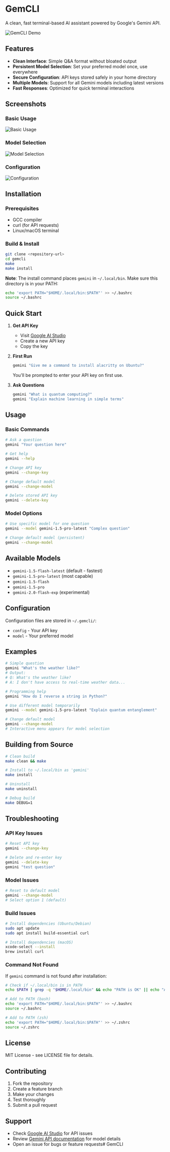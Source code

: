 # GemCLI

A clean, fast terminal-based AI assistant powered by Google's Gemini API.

![GemCLI Demo](screenshots/4.png)

## Features

- **Clean Interface**: Simple Q&A format without bloated output
- **Persistent Model Selection**: Set your preferred model once, use everywhere
- **Secure Configuration**: API keys stored safely in your home directory
- **Multiple Models**: Support for all Gemini models including latest versions
- **Fast Responses**: Optimized for quick terminal interactions

## Screenshots

### Basic Usage
![Basic Usage](screenshots/1.png)

### Model Selection
![Model Selection](screenshots/3.png)

### Configuration
![Configuration](screenshots/2.png)

## Installation

### Prerequisites
- GCC compiler
- curl (for API requests)
- Linux/macOS terminal

### Build & Install
```bash
git clone <repository-url>
cd gemcli
make
make install
```

**Note**: The install command places `gemini` in `~/.local/bin`. Make sure this directory is in your PATH:
```bash
echo 'export PATH="$HOME/.local/bin:$PATH"' >> ~/.bashrc
source ~/.bashrc
```

## Quick Start

1. **Get API Key**
   - Visit [Google AI Studio](https://aistudio.google.com/apikey)
   - Create a new API key
   - Copy the key

2. **First Run**
   ```bash
   gemini "Give me a command to install alacritty on Ubuntu?"
   ```
   You'll be prompted to enter your API key on first use.

3. **Ask Questions**
   ```bash
   gemini "What is quantum computing?"
   gemini "Explain machine learning in simple terms"
   ```

## Usage

### Basic Commands
```bash
# Ask a question
gemini "Your question here"

# Get help
gemini --help

# Change API key
gemini --change-key

# Change default model
gemini --change-model

# Delete stored API key
gemini --delete-key
```

### Model Options
```bash
# Use specific model for one question
gemini --model gemini-1.5-pro-latest "Complex question"

# Change default model (persistent)
gemini --change-model
```

## Available Models

- `gemini-1.5-flash-latest` (default - fastest)
- `gemini-1.5-pro-latest` (most capable)
- `gemini-1.5-flash`
- `gemini-1.5-pro`
- `gemini-2.0-flash-exp` (experimental)

## Configuration

Configuration files are stored in `~/.gemcli/`:
- `config` - Your API key
- `model` - Your preferred model

## Examples

```bash
# Simple question
gemini "What's the weather like?"
# Output:
# Q: What's the weather like?
# A: I don't have access to real-time weather data...

# Programming help
gemini "How do I reverse a string in Python?"

# Use different model temporarily
gemini --model gemini-1.5-pro-latest "Explain quantum entanglement"

# Change default model
gemini --change-model
# Interactive menu appears for model selection
```

## Building from Source

```bash
# Clean build
make clean && make

# Install to ~/.local/bin as 'gemini'
make install

# Uninstall
make uninstall

# Debug build
make DEBUG=1
```

## Troubleshooting

### API Key Issues
```bash
# Reset API key
gemini --change-key

# Delete and re-enter key
gemini --delete-key
gemini "test question"
```

### Model Issues
```bash
# Reset to default model
gemini --change-model
# Select option 1 (default)
```

### Build Issues
```bash
# Install dependencies (Ubuntu/Debian)
sudo apt update
sudo apt install build-essential curl

# Install dependencies (macOS)
xcode-select --install
brew install curl
```

### Command Not Found
If `gemini` command is not found after installation:
```bash
# Check if ~/.local/bin is in PATH
echo $PATH | grep -q "$HOME/.local/bin" && echo "PATH is OK" || echo "Add to PATH"

# Add to PATH (bash)
echo 'export PATH="$HOME/.local/bin:$PATH"' >> ~/.bashrc
source ~/.bashrc

# Add to PATH (zsh)
echo 'export PATH="$HOME/.local/bin:$PATH"' >> ~/.zshrc
source ~/.zshrc
```

## License

MIT License - see LICENSE file for details.

## Contributing

1. Fork the repository
2. Create a feature branch
3. Make your changes
4. Test thoroughly
5. Submit a pull request

## Support

- Check [Google AI Studio](https://aistudio.google.com/) for API issues
- Review [Gemini API documentation](https://ai.google.dev/gemini-api/docs) for model details
- Open an issue for bugs or feature requests# GemCLI
